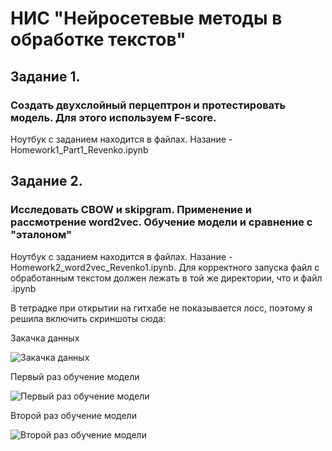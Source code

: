 # НИС "Нейросетевые методы в обработке текстов"

## Задание 1. 
### Создать двухслойный перцептрон и протестировать модель. Для этого используем F-score. 
Ноутбук с заданием находится в файлах. Назание - Homework1_Part1_Revenko.ipynb

## Задание 2. 
### Исследовать CBOW и skipgram. Применение и рассмотрение word2vec. Обучение модели и сравнение с "эталоном"
Ноутбук с заданием находится в файлах. Назание - Homework2_word2vec_Revenko1.ipynb. Для корректного запуска файл с обработанным текстом должен лежать в той же директории, что и файл .ipynb

В тетрадке при открытии на гитхабе не показывается лосс, поэтому я решила включить скриншоты сюда:

Закачка данных

![Закачка данных](https://user-images.githubusercontent.com/32986053/202277398-07908125-7395-4220-bce8-81be251662fa.png)

Первый раз обучение модели

![Первый раз обучение модели](https://user-images.githubusercontent.com/32986053/202277465-dfd4794c-e0d6-4fbc-88e3-a3c5d7ebbb7d.png)

Второй раз обучение модели

![Второй раз обучение модели](https://user-images.githubusercontent.com/32986053/202277563-157e7414-013d-460a-a225-7fe5ec405515.png)
